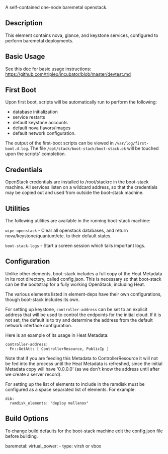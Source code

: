 A self-contained one-node baremetal openstack.

Description
-----------

This element contains nova, glance, and keystone services, configured to perform baremetal deployments.


Basic Usage
-----------

See this doc for basic usage instructions:
  https://github.com/tripleo/incubator/blob/master/devtest.md


First Boot
----------

Upon first boot, scripts will be automatically run to perform the following:
- database initialization
- service restarts
- default keystone accounts
- default nova flavors/images
- default network configuration.

The output of the first-boot scripts can be viewed in `/var/log/first-boot.d.log`.
The file `/opt/stack/boot-stack/boot-stack.ok` will be touched upon the scripts' completion.


Credentials
-----------

OpenStack credentials are installed to /root/stackrc in the boot-stack machine.
All services listen on a wildcard address, so that the credentials may be copied out and used from outside the boot-stack machine.


Utilities
---------

The following utilities are available in the running boot-stack machine:

`wipe-openstack` - Clear all openstack databases, and return nova/keystone/quantum/etc. to their default states.

`boot-stack-logs` - Start a screen session which tails important logs.


Configuration
-------------

Unlike other elements, boot-stack includes a full copy of the Heat
Metadata in its root directory, called config.json. This is necessary
so that boot-stack can be the bootstrap for a fully working OpenStack,
including Heat.

The various elements listed in element-deps have their own configurations,
though boot-stack includes its own.

For setting up keystone, `controller-address` can be set to an explicit
address that will be used to control the endpoints for the initial
cloud. If it is not set, the default is to try and determine the address
from the default network interface configuration.

Here is an example of its usage in Heat Metadata:

    controller-address:
      Fn::GetAtt: [ ControllerResource, PublicIp ]

Note that if you are feeding this Metadata to ControllerResource it
will not be fed into the process until the Heat Metadata is refreshed,
since the initial Metadata copy will have '0.0.0.0' (as we don't know
the address until after we create a server record).


For setting up the list of elements to include in the ramdisk must be configured as a space separated list of elements.
For example:

    dib:
      ramdisk_elements: "deploy mellanox"

Build Options
-------------

To change build defaults for the boot-stack machine edit the config.json file before building.

baremetal:
  virtual_power:
    - type: virsh or vbox
